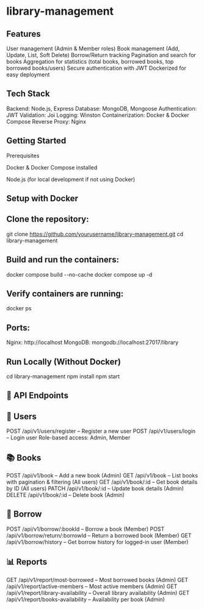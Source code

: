 # library-management

Features
--------------------------------------------------------------------------------------------
User management (Admin & Member roles)
Book management (Add, Update, List, Soft Delete)
Borrow/Return tracking
Pagination and search for books
Aggregation for statistics (total books, borrowed books, top borrowed books/users)
Secure authentication with JWT
Dockerized for easy deployment

Tech Stack
---------------------------------------------------------------------------------------------
Backend: Node.js, Express
Database: MongoDB, Mongoose
Authentication: JWT
Validation: Joi
Logging: Winston
Containerization: Docker & Docker Compose
Reverse Proxy: Nginx

Getting Started
---------------------------------------------------------------------------------------------
Prerequisites

Docker & Docker Compose installed

Node.js (for local development if not using Docker)

Setup with Docker
---------------------------------------

Clone the repository:
---------------------------------------
git clone https://github.com/yourusername/library-management.git
cd library-management


Build and run the containers:
---------------------------------------
docker compose build --no-cache
docker compose up -d


Verify containers are running:
---------------------------------------
docker ps


Ports:
---------------------------------------
Nginx: http://localhost
MongoDB: mongodb://localhost:27017/library


Run Locally (Without Docker)
---------------------------------------
cd library-management
npm install
npm start




📌 API Endpoints
-----------------------------------------------------------------------------

👤 Users
-----------------------------------------------------------------------------
POST /api/v1/users/register – Register a new user
POST /api/v1/users/login – Login user
Role-based access: Admin, Member

📚 Books
-----------------------------------------------------------------------------
POST /api/v1/book – Add a new book (Admin)
GET /api/v1/book – List books with pagination & filtering (All users)
GET /api/v1/book/:id – Get book details by ID (All users)
PATCH /api/v1/book/:id – Update book details (Admin)
DELETE /api/v1/book/:id – Delete book (Admin)

📖 Borrow
-----------------------------------------------------------------------------
POST /api/v1/borrow/:bookId – Borrow a book (Member)
POST /api/v1/borrow/return/:borrowId – Return a borrowed book (Member)
GET /api/v1/borrow/history – Get borrow history for logged-in user (Member)

📊 Reports
-----------------------------------------------------------------------------
GET /api/v1/report/most-borrowed – Most borrowed books (Admin)
GET /api/v1/report/active-members – Most active members (Admin)
GET /api/v1/report/library-availability – Overall library availability (Admin)
GET /api/v1/report/books-availability – Availability per book (Admin)

